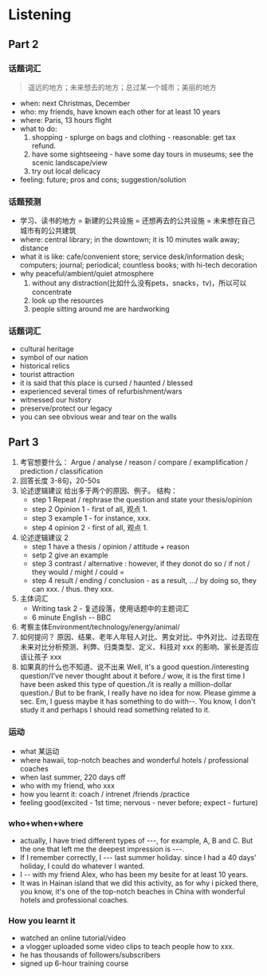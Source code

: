 # Listening

## Part 2

### 话题词汇

> 遥远的地方；未来想去的地方；总过某一个城市；美丽的地方

* when: next Christmas, December
* who: my friends, have known each other for at least 10 years
* where: Paris, 13 hours flight
* what to do: 
  1. shopping - splurge on bags and clothing - reasonable: get tax refund.
  2. have some sightseeing - have some day tours in museums; see the scenic landscape/view
  3. try out local delicacy
* feeling: future; pros and cons; suggestion/solution

### 话题预测

* 学习、读书的地方 = 新建的公共设施 = 还想再去的公共设施 = 未来想在自己城市有的公共建筑
* where: central library; in the downtown; it is 10 minutes walk away; distance
* what it is like: cafe/convenient store; service desk/information desk; computers; journal; periodical; countless books; with hi-tech decoration
* why peaceful/ambient/quiet atmosphere
  1. without any distraction(比如什么没有pets，snacks，tv)，所以可以concentrate
  2. look up the resources
  3. people sitting around me are hardworking


### 话题词汇
* cultural heritage
* symbol of our nation
* historical relics
* tourist attraction
* it is said that this place is cursed / haunted / blessed
* experienced several times of refurbishment/wars
* witnessed our history
* preserve/protect our legacy
* you can see obvious wear and tear on the walls

## Part 3
1. 考官想要什么： Argue / analyse / reason / compare / examplification / prediction / classification 
2. 回答长度 3-8句，20-50s
3. 论述逻辑建议 给出多于两个的原因、例子。 结构： 
    * step 1 Repeat / rephrase the question and state your thesis/opinion
    * step 2 Opinion 1 - first of all, 观点 1.
    * step 3 example 1 - for instance, xxx.
    * step 4 opinion 2 - first of all, 观点 1.
4. 论述逻辑建议 2
    * step 1 have a thesis / opinion / attitude + reason
    * setp 2 give an example
    * step 3 contrast / alternative : however, if they donot do so / if not / they would / might / could =
    * step 4 result / ending / conclusion - as a result, .../ by doing so, they can xxx. / thus. they xxx.
5. 主体词汇 
    * Writing task 2 -  复述段落，使用话题中的主题词汇 
    * 6 minute English -- BBC
6. 考察主体Environment/technology/energy/animal/
7. 如何提问？ 原因、结果、老年人年轻人对比、男女对比、中外对比、过去现在未来对比分析预测、利弊、归类类型、定义、科技对 xxx 的影响、家长是否应该让孩子 xxx 
7. 如果真的什么也不知道、说不出来 Well, it's a good question./interesting question/I've never thought about it before./ wow, it is the first time I have been asked this type of question./it is really a million-dollar question./ But to be frank, I really have no idea for now. Please gimme a sec. Em, I guess maybe it has something to do with--. You know, I don't study it and perhaps I should read something related to it.


### 运动
* what 某运动
* where hawaii, top-notch beaches and wonderful hotels / professional coaches
* when last summer, 220 days off
* who with my friend, who xxx
* how you learnt it: coach / intrenet /friends /practice
* feeling good(excited - 1st time; nervous - never before; expect - furture)

### who+when+where
* actually, I have tried different types of ---, for example, A, B and C. But the one that left me the deepest impression is ---. 
* If I remember correctly, I --- last summer holiday. since I had a 40 days' holiday, I could do whatever I wanted. 
* I -- with my friend Alex, who has been my besite for at least 10 years.
* It was in Hainan island that we did this activity, as for why i picked there, you know, it's one of the top-notch beaches in China with wonderful hotels and professional coaches.

### How you learnt it
* watched an online tutorial/video
* a vlogger uploaded some video clips to teach people how to xxx.
* he has thousands of followers/subscribers
* signed up  6-hour training course
